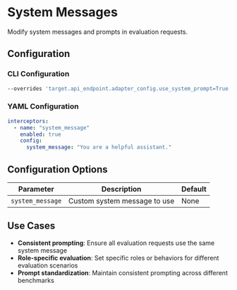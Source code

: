 # System Messages

Modify system messages and prompts in evaluation requests.

## Configuration

### CLI Configuration
```bash
--overrides 'target.api_endpoint.adapter_config.use_system_prompt=True,target.api_endpoint.adapter_config.custom_system_prompt="You are a helpful assistant."'
```

### YAML Configuration
```yaml
interceptors:
  - name: "system_message"
    enabled: true
    config:
      system_message: "You are a helpful assistant."
```

## Configuration Options

| Parameter | Description | Default |
|-----------|-------------|---------|
| `system_message` | Custom system message to use | None |

## Use Cases

- **Consistent prompting**: Ensure all evaluation requests use the same system message
- **Role-specific evaluation**: Set specific roles or behaviors for different evaluation scenarios
- **Prompt standardization**: Maintain consistent prompting across different benchmarks
